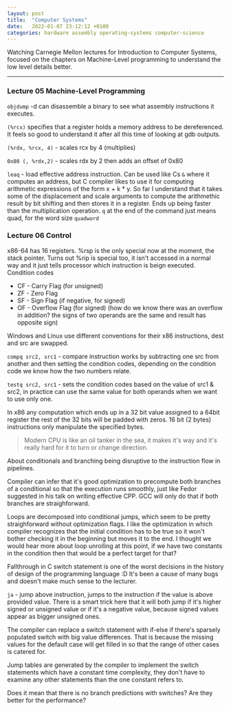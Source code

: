 ```yaml
---
layout: post
title:  "Computer Systems"
date:   2022-01-07 23:12:12 +0100
categories: hardware assembly operating-systems computer-science 
---
```


Watching Carnegie Mellon lectures for Introduction to Computer Systems, focused on the chapters on Machine-Level programming to understand the low level details better.

---

### Lecture 05 Machine-Level Programming
`objdump` -d can disassemble a binary to see what assembly instructions it executes.

`(%rcx)` specifies that a register holds a memory address to be dereferenced. It feels so good to understand it after all this time of looking at gdb outputs.

`(%rdx, %rcx, 4)` - scales rcx by 4 (multiplies)

`0x80 (, %rdx,2)` - scales rdx by 2 then adds an offset of 0x80  

`leaq` - load effective address instruction. Can be used like Cs `&` where it computes an address, but C compiler likes to use it for computing arithmetic expressions of the form x + k * y.
So far I understand that it takes some of the displacement and scale arguments to compute the arithmethic result by bit shifting and then stores it in a register. Ends up being faster than the multiplication operation.
`q` at the end of the command just means quad, for the word size `quadword`
### Lecture 06 Control
x86-64 has 16 registers. %rsp is the only special now at the moment, the stack pointer. Turns out %rip is special too, it isn't accessed in a normal way and it just tells processor which instruction is beign executed.
Condition codes 
* CF - Carry Flag (for unsigned)
* ZF - Zero Flag
* SF - Sign Flag (if negative, for signed)
* OF - Overflow Flag (for signed) (how do we know there was an overflow in addition? the signs of two operands are the same and result has opposite sign)

Windows and Linux use different conventions for their x86 instructions, dest and src are swapped.

`compq src2, src1` - compare instruction works by subtracting one src from another and then setting the condition codes, depending on the condition code we know how the two numbers relate.

`testq src2, src1` - sets the condition codes based on the value of src1 & src2, in practice can use the same value for both operands when we want to use only one.

In x86 any computation which ends up in a 32 bit value assigned to a 64bit register the rest of the 32 bits will be padded with zeros. 16 bit (2 bytes) instructions only manipulate the specified bytes.

> Modern CPU is like an oil tanker in the sea, it makes it's way and it's really hard for it to turn or change direction.

About conditionals and branching being disruptive to the instruction flow in pipelines.

Compiler can infer that it's good optimization to precompute both branches of a conditional so that the execution runs smoothly, just like Fedor suggested in his talk on writing effective CPP. GCC will only do that if both branches are straighforward.

Loops are decomposed into conditional jumps, which seem to be pretty straighforward without optimization flags.
I like the optimization in which compiler recognizes that the initial condition has to be true so it won't bother checking it in the beginning but moves it to the end. I thought we would hear more about loop unrolling at this point, if we have two constants in the condition then that would be a perfect target for that?

Fallthrough in C switch statement is one of the worst decisions in the history of design of the programming language :D
It's been a cause of many bugs and doesn't make much sense to the lecturer.

`ja` - jump above instruction, jumps to the instruction if the value is above provided value. There is a smart trick here that it will both jump if it's higher signed or unsigned value or if it's a negative value, because signed values appear as bigger unsigned ones.

The compiler can replace a switch statement with if-else if there's sparsely populated switch with big value differences. That is because the missing values for the default case will get filled in so that the range of other cases is catered for.

Jump tables are generated by the compiler to implement the switch statements which have a constant time complexity, they don't have to examine any other statements than the one constant refers to.

Does it mean that there is no branch predictions with switches? Are they better for the performance?